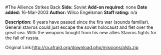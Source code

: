 #The Allience Strikes Back
**Side:** Soviet
**Add-on required:** none
**Date added:** 16-Mar-2003
**Author:** Wilco Engelsman
**Staff rating:** n/a

**Description:** 6 years have passed since the firs war (sounds familiar). General stavros could just escape the soviet holocaust and flet over the great sea. With the weapons bought from his new allies Stavros fights for the fall of russia.

Original Link:http://ra.afraid.org/download.php/missions/alsb.zip
